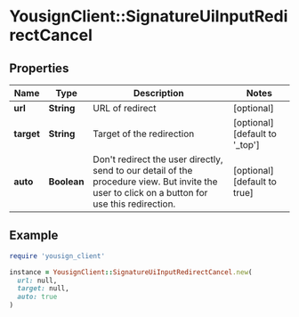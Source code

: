 # YousignClient::SignatureUiInputRedirectCancel

## Properties

| Name | Type | Description | Notes |
| ---- | ---- | ----------- | ----- |
| **url** | **String** | URL of redirect | [optional] |
| **target** | **String** | Target of the redirection | [optional][default to &#39;_top&#39;] |
| **auto** | **Boolean** | Don&#39;t redirect the user directly, send to our detail of the procedure view. But invite the user to click on a button for use this redirection. | [optional][default to true] |

## Example

```ruby
require 'yousign_client'

instance = YousignClient::SignatureUiInputRedirectCancel.new(
  url: null,
  target: null,
  auto: true
)
```

